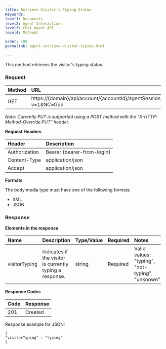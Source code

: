 ```yaml
---
title: Retrieve Visitor's Typing Status
Keywords:
level1: Documents
level2: Agent Interactions
level3: Chat Agent API
level4: Methods

order: 190
permalink: agent-retrieve-visitor-typing.html

---
```


This method retrieves the visitor's typing status.

### Request

| Method | URL |
| :--- | :--- |
| GET | https://{domain}/api/account/{accountId}/agentSession/{agentSessionId}/chat/{chatId}/info/visitorTyping?v=1&NC=true |

*Note: Currently PUT is supported using a POST method with the "X-HTTP-Method-Override:PUT" header.* 

**Request Headers**

| Header | Description |
| :--- | :--- |
| Authorization| Bearer {bearer-from-login} |
| Content-Type | application/json |
| Accept | application/json |

**Formats**

The body media type must have one of the following formats:

- XML
- JSON

### Response

**Elements in the response**

| Name | Description | Type/Value | Required | Notes |
| :--- | :--- | :--- | :--- | :--- |
| visitorTyping | Indicates if the visitor is currently typing a response. | string | Required | Valid values: "typing", "not-typing", "unknown" |

**Response Codes**

| Code | Response |
| :--- | :--- |
| 201 |  Created |

Response example for JSON:

    {
    "visitorTyping" : "typing"
    }